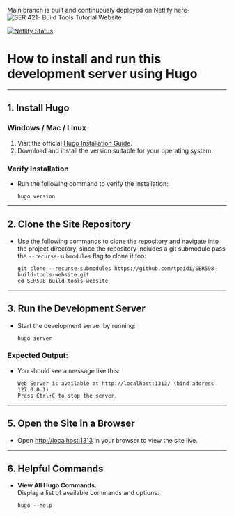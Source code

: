Main branch is built and continuously deployed on Netlify here- ![SER 421- Build Tools Tutorial Website](https://ser421buildtools.netlify.app/)

[![Netlify Status](https://api.netlify.com/api/v1/badges/f2c8a557-1ad0-4179-b930-06dc39bee8f0/deploy-status)](https://app.netlify.com/sites/ser421buildtools/deploys)

# How to install and run this development server using Hugo

---

## **1. Install Hugo**
### **Windows / Mac / Linux**
1. Visit the official [Hugo Installation Guide](https://gohugo.io/getting-started/installing/).
2. Download and install the version suitable for your operating system.

### **Verify Installation**
- Run the following command to verify the installation:

  ```
  hugo version
  ```

---

## **2. Clone the Site Repository**
- Use the following commands to clone the repository and navigate into the project directory, since the repository includes a git submodule pass the `--recurse-submodules` flag to clone it too:

  ```
  git clone --recurse-submodules https://github.com/tpaidi/SER598-build-tools-website.git
  cd SER598-build-tools-website
  ```

---

## **3. Run the Development Server**
- Start the development server by running:

  ```
  hugo server
  ```

### **Expected Output:**
- You should see a message like this:

  ```
  Web Server is available at http://localhost:1313/ (bind address 127.0.0.1)
  Press Ctrl+C to stop the server.
  ```

---

## **5. Open the Site in a Browser**
- Open [http://localhost:1313](http://localhost:1313) in your browser to view the site live.

---

## **6. Helpful Commands**

- **View All Hugo Commands:**  
  Display a list of available commands and options:

  ```
  hugo --help
  ```

